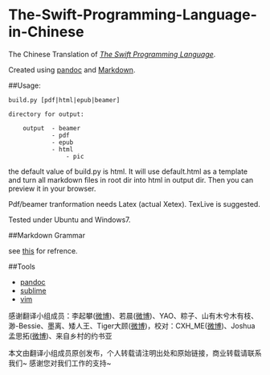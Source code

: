 The-Swift-Programming-Language-in-Chinese
=========================================

The Chinese Translation of <I>[The Swift Programming Language][3]</I>.

Created using [pandoc][1] and [Markdown][2].

##Usage:

    build.py [pdf|html|epub|beamer]

    directory for output:

        output  - beamer
                - pdf
                - epub
                - html
                    - pic

the default value of build.py is html. It will use default.html as a template and turn all markdown files in root dir into html in output dir. Then you can preview it in your browser.

Pdf/beamer tranformation needs Latex (actual Xetex). TexLive is suggested.

Tested under Ubuntu and Windows7.

##Markdown Grammar

see [this][4] for refrence.

##Tools

- [pandoc][5]
- [sublime][6]
- [vim][7]


[1]:http://johnmacfarlane.net/pandoc/ "pandoc"
[2]:http://wowubuntu.com/markdown/ "markdown"
[3]:https://developer.apple.com/library/prerelease/ios/documentation/Swift/Conceptual/Swift_Programming_Language/index.html "The Swift Programming Language"
[4]:http://wowubuntu.com/markdown/ "Markdown 语法说明 (简体中文版)"
[5]:http://johnmacfarlane.net/pandoc/installing.html "pandoc"
[6]:http://www.sublimetext.com/ "sublime"
[7]:http://www.vim.org/download.php "vim"


感谢翻译小组成员：李起攀([微博](http://weibo.com/liqipan "李起攀"))、若晨([微博](http://weibo.com/u/2508964602, "若晨"))、YAO、粽子、山有木兮木有枝、渺-Bessie、墨离、矮人王、Tiger大顾([微博](http://weibo.com/guyiguy "微博"))，校对：CXH_ME([微博](http://weibo.com/sdqxcxh))、Joshua孟思拓([微博](http://weibo.com/u/3792314315))、来自乡村的约书亚

本文由翻译小组成员原创发布，个人转载请注明出处和原始链接，商业转载请联系我们~ 感谢您对我们工作的支持~
